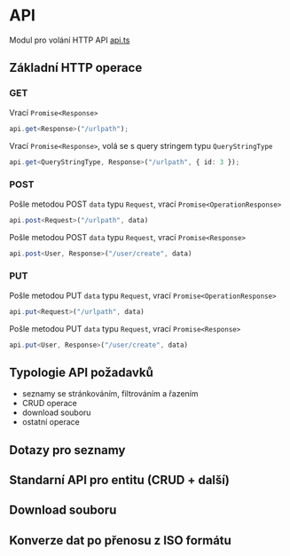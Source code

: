 API
===

Modul pro volání HTTP API [api.ts](/src/api.ts)


Základní HTTP operace
---------------------

### GET

Vrací `Promise<Response>`
```ts
api.get<Response>("/urlpath");
```

Vrací `Promise<Response>`, volá se s query stringem typu `QueryStringType`
```ts
api.get<QueryStringType, Response>("/urlpath", { id: 3 });
```

### POST

Pošle metodou POST `data` typu `Request`, vrací `Promise<OperationResponse>`
```ts
api.post<Request>("/urlpath", data)
```

Pošle metodou POST `data` typu `Request`, vrací `Promise<Response>`
```ts
api.post<User, Response>("/user/create", data)
```

### PUT

Pošle metodou PUT `data` typu `Request`, vrací `Promise<OperationResponse>`
```ts
api.put<Request>("/urlpath", data)
```

Pošle metodou PUT `data` typu `Request`, vrací `Promise<Response>`
```ts
api.put<User, Response>("/user/create", data)
```


Typologie API požadavků
-----------------------

- seznamy se stránkováním, filtrováním a řazením
- CRUD operace
- download souboru
- ostatní operace

Dotazy pro seznamy
------------------

Standarní API pro entitu (CRUD + další)
---------------------------------------

Download souboru
----------------

Konverze dat po přenosu z ISO formátu
-------------------------------------